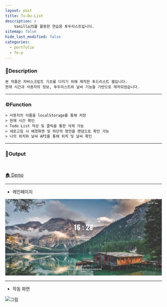 ```yaml
---
layout: post
title: To-Do-List
description: >
    VanillaJS를 활용한 연습용 투두리스트입니다.
sitemap: false
hide_last_modified: false
categories:
  - portfolio
  - fe-p
---
```


<!-- ### 졸업전시회 사이트 리뉴얼-UX -->

### 📝Description
~~~html
본 작품은 자바스크립트 기초를 다지기 위해 제작한 투드리스트 웹입니다.
현재 시간과 사용자의 정보, 투두리스트와 날씨 기능을 기반으로 제작되었습니다.
~~~

----

### ⚙️Function
~~~html
> 사용자의 이름을 localStorage를 통해 저장
> 현재 시간 확인
> Todo List 작성 및 클릭을 통한 삭제 가능
> 새로고침 시 배경화면 및 하단의 명언을 랜덤으로 확인 가능
> 나의 위치와 날씨 API를 통해 위치 및 날씨 확인
~~~
----

### 📌Output
<br>

[🏠 Demo](https://choiwh000.github.io/Vanilla-JS/)

----

+ 메인페이지

![그림1](/assets/img/pofol/todolist/home.JPG)

----

+ 작동 화면


![그림](/assets/img/pofol/todolist/todolist.gif)

